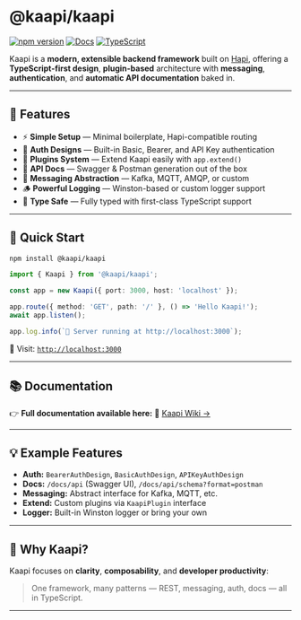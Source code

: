 # @kaapi/kaapi

[![npm version](https://img.shields.io/npm/v/@kaapi/kaapi.svg?color=blue&style=flat-square)](https://www.npmjs.com/package/@kaapi/kaapi)
[![Docs](https://img.shields.io/badge/Docs-Wiki-brightgreen.svg?style=flat-square)](https://github.com/demingongo/kaapi/wiki)
[![TypeScript](https://img.shields.io/badge/Built%20With-TypeScript-blue.svg?style=flat-square)](https://www.typescriptlang.org/)


Kaapi is a **modern, extensible backend framework** built on [Hapi](https://hapi.dev/), offering a **TypeScript-first design**, **plugin-based** architecture with **messaging**, **authentication**, and **automatic API documentation** baked in.

---

## 🚀 Features

- ⚡ **Simple Setup** — Minimal boilerplate, Hapi-compatible routing  
- 🔐 **Auth Designs** — Built-in Basic, Bearer, and API Key authentication  
- 🧱 **Plugins System** — Extend Kaapi easily with `app.extend()`  
- 📘 **API Docs** — Swagger & Postman generation out of the box  
- 📡 **Messaging Abstraction** — Kafka, MQTT, AMQP, or custom  
- 🪵 **Powerful Logging** — Winston-based or custom logger support  
- 🧩 **Type Safe** — Fully typed with first-class TypeScript support  

---

## 🧰 Quick Start

```bash
npm install @kaapi/kaapi
```

```ts
import { Kaapi } from '@kaapi/kaapi';

const app = new Kaapi({ port: 3000, host: 'localhost' });

app.route({ method: 'GET', path: '/' }, () => 'Hello Kaapi!');
await app.listen();

app.log.info(`🚀 Server running at http://localhost:3000`);
```
🧭 Visit: [`http://localhost:3000`](http://localhost:3000)

---

## 📚 Documentation

👉 **Full documentation available here:**
🔗 [Kaapi Wiki →](https://github.com/demingongo/kaapi/wiki)

---

## 💡 Example Features

* **Auth:** `BearerAuthDesign`, `BasicAuthDesign`, `APIKeyAuthDesign`
* **Docs:** `/docs/api` (Swagger UI), `/docs/api/schema?format=postman`
* **Messaging:** Abstract interface for Kafka, MQTT, etc.
* **Extend:** Custom plugins via `KaapiPlugin` interface
* **Logger:** Built-in Winston logger or bring your own

---

## 🧠 Why Kaapi?

Kaapi focuses on **clarity**, **composability**, and **developer productivity**:

> One framework, many patterns — REST, messaging, auth, docs — all in TypeScript.

---

